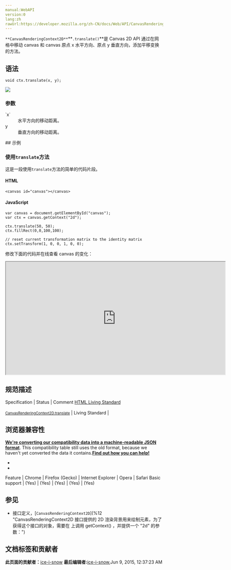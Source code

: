 ```yaml
---
manual:WebAPI
version:0
lang:zh
rawUrl:https://developer.mozilla.org/zh-CN/docs/Web/API/CanvasRenderingContext2D/translate
---
```






`**CanvasRenderingContext2D**`**`.translate()`**是 Canvas 2D API 通过在网格中移动 canvas 和 canvas 原点 x 水平方向、原点 y 垂直方向，添加平移变换的方法。


## 语法<a name="语法"></a>

```
void ctx.translate(x, y);

```


![](%303.png "")


### 参数<a name="参数"></a>
<dl><dt id=''>`x`</dt><dd>水平方向的移动距离。</dd><dt id=''>y</dt><dd>垂直方向的移动距离。</dd></dl>
## 示例<a name="示例"></a>

### 使用`translate`方法<a name="使用_translate_方法"></a>


这是一段使用`translate`方法的简单的代码片段。


#### HTML<a name="HTML"></a>

```
<canvas id="canvas"></canvas>
```

#### JavaScript<a name="JavaScript"></a>

```
var canvas = document.getElementById("canvas");
var ctx = canvas.getContext("2d");

ctx.translate(50, 50);
ctx.fillRect(0,0,100,100);

// reset current transformation matrix to the identity matrix
ctx.setTransform(1, 0, 0, 1, 0, 0); 

```


修改下面的代码并在线查看 canvas 的变化：



<iframe src='https://mdn.mozillademos.org/zh-CN/docs/Web/API/CanvasRenderingContext2D/translate$samples/Playable_code?revision=814221' width='700' height='360'></iframe>



## 规范描述<a name="规范描述"></a>
Specification | Status | Comment 
[HTML Living Standard<br></br><small>CanvasRenderingContext2D.translate</small>](%23704 "") | Living Standard |  


## 浏览器兼容性<a name="浏览器兼容性"></a>


**[We&#39;re converting our compatibility data into a machine-readable JSON format](%3344 "")**. This compatibility table still uses the old format, because we haven&#39;t yet converted the data it contains.**[Find out how you can help!](%3392 "")**


* 
* 
Feature | Chrome | Firefox (Gecko) | Internet Explorer | Opera | Safari 
Basic support | (Yes) | (Yes) | (Yes) | (Yes) | (Yes) 




## 参见<a name="参见"></a>

* 接口定义，[`CanvasRenderingContext2D`](%12 "CanvasRenderingContext2D 接口提供的 2D 渲染背景用来绘制<canvas>元素，为了获得这个接口的对象，需要在 <canvas> 上调用 getContext() ，并提供一个 "2d" 的参数：")



## 文档标签和贡献者
**此页面的贡献者：**[ice-i-snow](%4741 "")
**最后编辑者:**[ice-i-snow](%4741 ""),<time>Jun 9, 2015, 12:37:23 AM</time>


